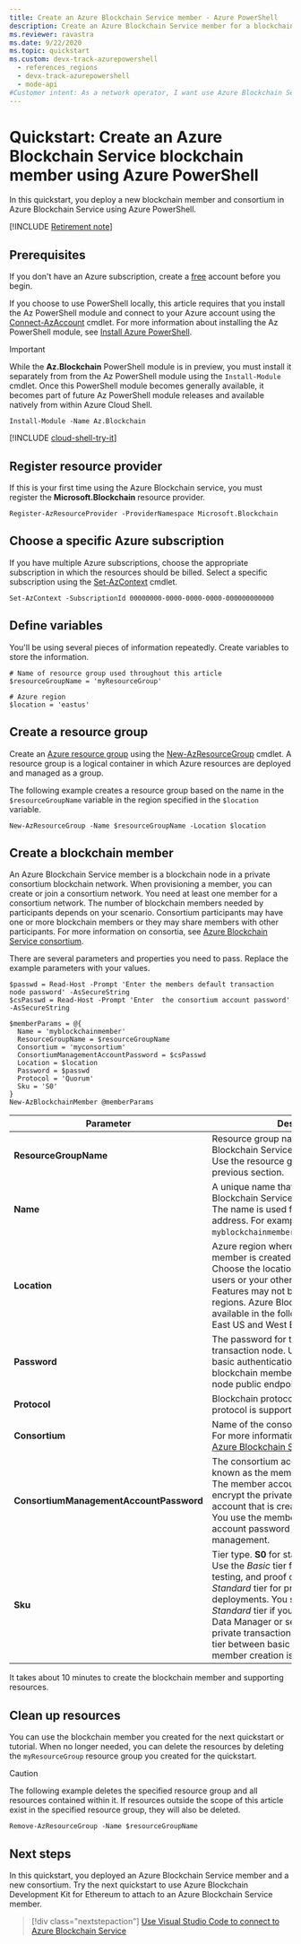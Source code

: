 ```yaml
---
title: Create an Azure Blockchain Service member - Azure PowerShell
description: Create an Azure Blockchain Service member for a blockchain consortium using Azure PowerShell.
ms.reviewer: ravastra
ms.date: 9/22/2020
ms.topic: quickstart
ms.custom: devx-track-azurepowershell
  - references_regions
  - devx-track-azurepowershell
  - mode-api
#Customer intent: As a network operator, I want use Azure Blockchain Service so that I can create a blockchain member on Azure
---
```


# Quickstart: Create an Azure Blockchain Service blockchain member using Azure PowerShell

In this quickstart, you deploy a new blockchain member and consortium in Azure Blockchain Service using Azure PowerShell.

[!INCLUDE [Retirement note](./includes/retirement.md)]

## Prerequisites

If you don't have an Azure subscription, create a [free](https://azure.microsoft.com/free/) account
before you begin.

If you choose to use PowerShell locally, this article requires that you install the Az PowerShell
module and connect to your Azure account using the
[Connect-AzAccount](/powershell/module/az.accounts/connect-azaccount)
cmdlet. For more information about installing the Az PowerShell module, see
[Install Azure PowerShell](/powershell/azure/install-az-ps).

> [!IMPORTANT]
> While the **Az.Blockchain** PowerShell module is in preview, you must install it separately from from
> the Az PowerShell module using the `Install-Module` cmdlet. Once this PowerShell module becomes
> generally available, it becomes part of future Az PowerShell module releases and available
> natively from within Azure Cloud Shell.

```azurepowershell-interactive
Install-Module -Name Az.Blockchain
```

[!INCLUDE [cloud-shell-try-it](../../../includes/cloud-shell-try-it.md)]

## Register resource provider

If this is your first time using the Azure Blockchain service, you must register the
**Microsoft.Blockchain** resource provider.

```azurepowershell-interactive
Register-AzResourceProvider -ProviderNamespace Microsoft.Blockchain
```

## Choose a specific Azure subscription

If you have multiple Azure subscriptions, choose the appropriate subscription in which the resources
should be billed. Select a specific subscription using the
[Set-AzContext](/powershell/module/az.accounts/set-azcontext) cmdlet.

```azurepowershell-interactive
Set-AzContext -SubscriptionId 00000000-0000-0000-0000-000000000000
```

## Define variables

You'll be using several pieces of information repeatedly. Create variables to store the information.

```azurepowershell-interactive
# Name of resource group used throughout this article
$resourceGroupName = 'myResourceGroup'

# Azure region
$location = 'eastus'
```

## Create a resource group

Create an [Azure resource group](../../azure-resource-manager/management/overview.md)
using the [New-AzResourceGroup](/powershell/module/az.resources/new-azresourcegroup)
cmdlet. A resource group is a logical container in which Azure resources are deployed and managed as
a group.

The following example creates a resource group based on the name in the `$resourceGroupName`
variable in the region specified in the `$location` variable.

```azurepowershell-interactive
New-AzResourceGroup -Name $resourceGroupName -Location $location
```

## Create a blockchain member

An Azure Blockchain Service member is a blockchain node in a private consortium blockchain network.
When provisioning a member, you can create or join a consortium network. You need at least one
member for a consortium network. The number of blockchain members needed by participants depends on
your scenario. Consortium participants may have one or more blockchain members or they may share
members with other participants. For more information on consortia, see
[Azure Blockchain Service consortium](consortium.md).

There are several parameters and properties you need to pass. Replace the example parameters with
your values.

```azurepowershell-interactive
$passwd = Read-Host -Prompt 'Enter the members default transaction node password' -AsSecureString
$csPasswd = Read-Host -Prompt 'Enter  the consortium account password' -AsSecureString

$memberParams = @{
  Name = 'myblockchainmember'
  ResourceGroupName = $resourceGroupName
  Consortium = 'myconsortium'
  ConsortiumManagementAccountPassword = $csPasswd
  Location = $location
  Password = $passwd
  Protocol = 'Quorum'
  Sku = 'S0'
}
New-AzBlockchainMember @memberParams
```

| Parameter | Description |
|---------|-------------|
| **ResourceGroupName** | Resource group name where Azure Blockchain Service resources are created. Use the resource group you created in the previous section.
| **Name** | A unique name that identifies your Azure Blockchain Service blockchain member. The name is used for the public endpoint address. For example, `myblockchainmember.blockchain.azure.com`.
| **Location** | Azure region where the blockchain member is created. For example, `westus2`. Choose the location that is closest to your users or your other Azure applications. Features may not be available in some regions. Azure Blockchain Data Manager is available in the following Azure regions: East US and West Europe.
| **Password** | The password for the member's default transaction node. Use the password for basic authentication when connecting to blockchain member's default transaction node public endpoint.
| **Protocol** | Blockchain protocol. Currently, _Quorum_ protocol is supported.
| **Consortium** | Name of the consortium to join or create. For more information on consortia, see [Azure Blockchain Service consortium](consortium.md).
| **ConsortiumManagementAccountPassword** | The consortium account password is also known as the member account password. The member account password is used to encrypt the private key for the Ethereum account that is created for your member. You use the member account and member account password for consortium management.
| **Sku** | Tier type. **S0** for standard or **B0** for basic. Use the _Basic_ tier for development, testing, and proof of concepts. Use the _Standard_ tier for production grade deployments. You should also use the _Standard_ tier if you are using Blockchain Data Manager or sending a high volume of private transactions. Changing the pricing tier between basic and standard after member creation is not supported.

It takes about 10 minutes to create the blockchain member and supporting resources.

## Clean up resources

You can use the blockchain member you created for the next quickstart or tutorial. When no longer
needed, you can delete the resources by deleting the `myResourceGroup` resource group you created
for the quickstart.

> [!CAUTION]
> The following example deletes the specified resource group and all resources contained within it.
> If resources outside the scope of this article exist in the specified resource group, they will
> also be deleted.

```azurepowershell-interactive
Remove-AzResourceGroup -Name $resourceGroupName
```

## Next steps

In this quickstart, you deployed an Azure Blockchain Service member and a new consortium. Try the
next quickstart to use Azure Blockchain Development Kit for Ethereum to attach to an Azure
Blockchain Service member.

> [!div class="nextstepaction"]
> [Use Visual Studio Code to connect to Azure Blockchain Service](connect-vscode.md)
